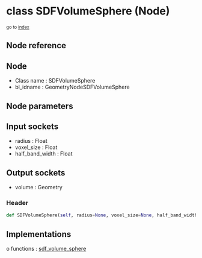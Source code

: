# class SDFVolumeSphere (Node)

<sub>go to [index](/docs/index.md)</sub>

## Node reference

Node
----
 - Class name : SDFVolumeSphere
 - bl_idname : GeometryNodeSDFVolumeSphere

Node parameters
---------------

Input sockets
-------------
 - radius : Float
 - voxel_size : Float
 - half_band_width : Float

Output sockets
--------------
 - volume : Geometry

### Header

``` python
def SDFVolumeSphere(self, radius=None, voxel_size=None, half_band_width=None, node_label=None, node_color=None):
```

## Implementations

o functions : [sdf_volume_sphere](#sdf_volume_sphere)

